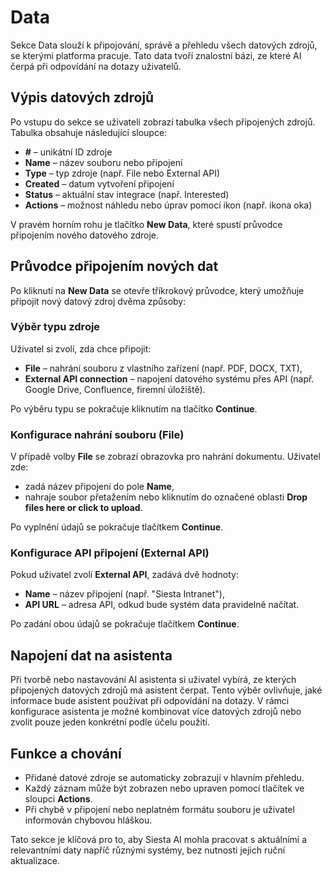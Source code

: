 # Data

Sekce Data slouží k připojování, správě a přehledu všech datových zdrojů, se kterými platforma pracuje. Tato data tvoří znalostní bázi, ze které AI čerpá při odpovídání na dotazy uživatelů.

## Výpis datových zdrojů

Po vstupu do sekce se uživateli zobrazí tabulka všech připojených zdrojů. Tabulka obsahuje následující sloupce:

- **#** – unikátní ID zdroje
- **Name** – název souboru nebo připojení
- **Type** – typ zdroje (např. File nebo External API)
- **Created** – datum vytvoření připojení
- **Status** – aktuální stav integrace (např. Interested)
- **Actions** – možnost náhledu nebo úprav pomocí ikon (např. ikona oka)

V pravém horním rohu je tlačítko **New Data**, které spustí průvodce připojením nového datového zdroje.

## Průvodce připojením nových dat

Po kliknutí na **New Data** se otevře tříkrokový průvodce, který umožňuje připojit nový datový zdroj dvěma způsoby:

### Výběr typu zdroje
Uživatel si zvolí, zda chce připojit:

- **File** – nahrání souboru z vlastního zařízení (např. PDF, DOCX, TXT),
- **External API connection** – napojení datového systému přes API (např. Google Drive, Confluence, firemní úložiště).

Po výběru typu se pokračuje kliknutím na tlačítko **Continue**.

### Konfigurace nahrání souboru (File)
V případě volby **File** se zobrazí obrazovka pro nahrání dokumentu. Uživatel zde:

- zadá název připojení do pole **Name**,
- nahraje soubor přetažením nebo kliknutím do označené oblasti **Drop files here or click to upload**.

Po vyplnění údajů se pokračuje tlačítkem **Continue**.

### Konfigurace API připojení (External API)
Pokud uživatel zvolí **External API**, zadává dvě hodnoty:

- **Name** – název připojení (např. "Siesta Intranet"),
- **API URL** – adresa API, odkud bude systém data pravidelně načítat.

Po zadání obou údajů se pokračuje tlačítkem **Continue**.

## Napojení dat na asistenta

Při tvorbě nebo nastavování AI asistenta si uživatel vybírá, ze kterých připojených datových zdrojů má asistent čerpat. Tento výběr ovlivňuje, jaké informace bude asistent používat při odpovídání na dotazy. V rámci konfigurace asistenta je možné kombinovat více datových zdrojů nebo zvolit pouze jeden konkrétní podle účelu použití.

## Funkce a chování

- Přidané datové zdroje se automaticky zobrazují v hlavním přehledu.
- Každý záznam může být zobrazen nebo upraven pomocí tlačítek ve sloupci **Actions**.
- Při chybě v připojení nebo neplatném formátu souboru je uživatel informován chybovou hláškou.

Tato sekce je klíčová pro to, aby Siesta AI mohla pracovat s aktuálními a relevantními daty napříč různými systémy, bez nutnosti jejich ruční aktualizace. 